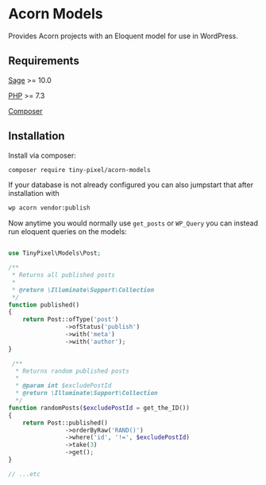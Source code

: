 # Acorn Models

Provides Acorn projects with an Eloquent model for use in WordPress.

## Requirements

[Sage](https://github.com/roots/sage) >= 10.0

[PHP](https://secure.php.net/manual/en/install.php) >= 7.3

[Composer](https://getcomposer.org)

## Installation

Install via composer:

```bash
composer require tiny-pixel/acorn-models
```

If your database is not already configured you can also jumpstart that after installation with

```bash
wp acorn vendor:publish
```

Now anytime you would normally use `get_posts` or `WP_Query` you can instead run eloquent queries on the models:

```php

use TinyPixel\Models\Post;

/**
 * Returns all published posts
 *
 * @return \Illuminate\Support\Collection
 */
function published()
{
    return Post::ofType('post')
                ->ofStatus('publish')
                ->with('meta')
                ->with('author');
}

 /**
  * Returns random published posts
  *
  * @param int $excludePostId
  * @return \Illuminate\Support\Collection
  */
function randomPosts($excludePostId = get_the_ID())
{
    return Post::published()
                ->orderByRaw('RAND()')
                ->where('id', '!=', $excludePostId)
                ->take(3)
                ->get();
}

// ...etc
```
